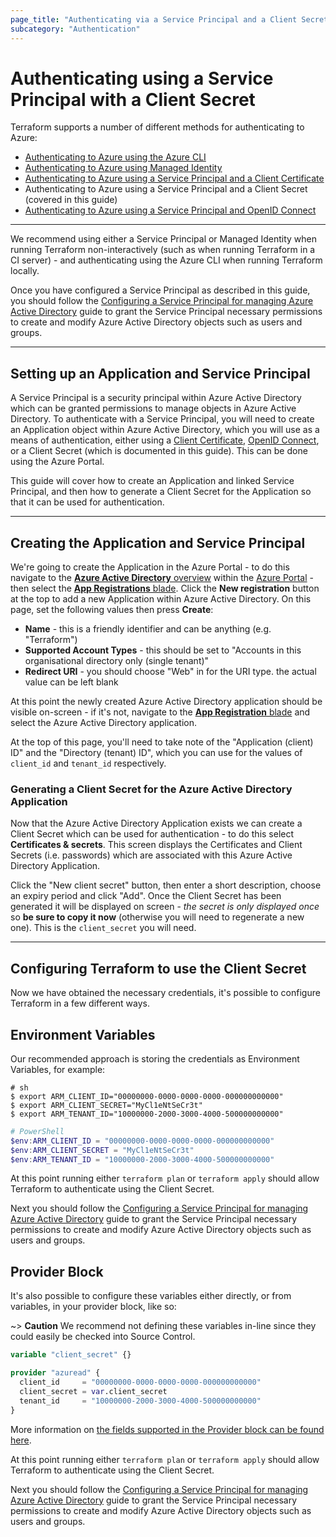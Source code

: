 ```yaml
---
page_title: "Authenticating via a Service Principal and a Client Secret"
subcategory: "Authentication"
---
```


# Authenticating using a Service Principal with a Client Secret

Terraform supports a number of different methods for authenticating to Azure:

* [Authenticating to Azure using the Azure CLI](azure_cli.html)
* [Authenticating to Azure using Managed Identity](managed_service_identity.html)
* [Authenticating to Azure using a Service Principal and a Client Certificate](service_principal_client_certificate.html)
* Authenticating to Azure using a Service Principal and a Client Secret (covered in this guide)
* [Authenticating to Azure using a Service Principal and OpenID Connect](service_principal_oidc.html)

---

We recommend using either a Service Principal or Managed Identity when running Terraform non-interactively (such as when running Terraform in a CI server) - and authenticating using the Azure CLI when running Terraform locally.

Once you have configured a Service Principal as described in this guide, you should follow the [Configuring a Service Principal for managing Azure Active Directory](service_principal_configuration.html) guide to grant the Service Principal necessary permissions to create and modify Azure Active Directory objects such as users and groups.

---

## Setting up an Application and Service Principal

A Service Principal is a security principal within Azure Active Directory which can be granted permissions to manage objects in Azure Active Directory. To authenticate with a Service Principal, you will need to create an Application object within Azure Active Directory, which you will use as a means of authentication, either using a [Client Certificate](service_principal_client_certificate.html), [OpenID Connect](service_principal_oidc.html), or a Client Secret (which is documented in this guide). This can be done using the Azure Portal.

This guide will cover how to create an Application and linked Service Principal, and then how to generate a Client Secret for the Application so that it can be used for authentication.

---

## Creating the Application and Service Principal

We're going to create the Application in the Azure Portal - to do this navigate to the [**Azure Active Directory** overview][azure-portal-aad-overview] within the [Azure Portal][azure-portal] - then select the [**App Registrations** blade][azure-portal-applications-blade]. Click the **New registration** button at the top to add a new Application within Azure Active Directory. On this page, set the following values then press **Create**:

- **Name** - this is a friendly identifier and can be anything (e.g. "Terraform")
- **Supported Account Types** - this should be set to "Accounts in this organisational directory only (single tenant)"
- **Redirect URI** - you should choose "Web" in for the URI type. the actual value can be left blank

At this point the newly created Azure Active Directory application should be visible on-screen - if it's not, navigate to the [**App Registration** blade][azure-portal-applications-blade] and select the Azure Active Directory application.

At the top of this page, you'll need to take note of the "Application (client) ID" and the "Directory (tenant) ID", which you can use for the values of `client_id` and `tenant_id` respectively.

### Generating a Client Secret for the Azure Active Directory Application

Now that the Azure Active Directory Application exists we can create a Client Secret which can be used for authentication - to do this select **Certificates & secrets**. This screen displays the Certificates and Client Secrets (i.e. passwords) which are associated with this Azure Active Directory Application.

Click the "New client secret" button, then enter a short description, choose an expiry period and click "Add". Once the Client Secret has been generated it will be displayed on screen - _the secret is only displayed once_ so **be sure to copy it now** (otherwise you will need to regenerate a new one). This is the `client_secret` you will need.

---

## Configuring Terraform to use the Client Secret

Now we have obtained the necessary credentials, it's possible to configure Terraform in a few different ways.

## Environment Variables

Our recommended approach is storing the credentials as Environment Variables, for example:

```shell-session
# sh
$ export ARM_CLIENT_ID="00000000-0000-0000-0000-000000000000"
$ export ARM_CLIENT_SECRET="MyCl1eNtSeCr3t"
$ export ARM_TENANT_ID="10000000-2000-3000-4000-500000000000"
```
```powershell
# PowerShell
$env:ARM_CLIENT_ID = "00000000-0000-0000-0000-000000000000"
$env:ARM_CLIENT_SECRET = "MyCl1eNtSeCr3t"
$env:ARM_TENANT_ID = "10000000-2000-3000-4000-500000000000"
```

At this point running either `terraform plan` or `terraform apply` should allow Terraform to authenticate using the Client Secret.

Next you should follow the [Configuring a Service Principal for managing Azure Active Directory](service_principal_configuration.html) guide to grant the Service Principal necessary permissions to create and modify Azure Active Directory objects such as users and groups.

## Provider Block

It's also possible to configure these variables either directly, or from variables, in your provider block, like so:

~> **Caution** We recommend not defining these variables in-line since they could easily be checked into Source Control.

```terraform
variable "client_secret" {}

provider "azuread" {
  client_id     = "00000000-0000-0000-0000-000000000000"
  client_secret = var.client_secret
  tenant_id     = "10000000-2000-3000-4000-500000000000"
}
```

More information on [the fields supported in the Provider block can be found here](../index.html#argument-reference).

At this point running either `terraform plan` or `terraform apply` should allow Terraform to authenticate using the Client Secret.

Next you should follow the [Configuring a Service Principal for managing Azure Active Directory](service_principal_configuration.html) guide to grant the Service Principal necessary permissions to create and modify Azure Active Directory objects such as users and groups.

[azure-portal]: https://portal.azure.com/
[azure-portal-aad-overview]: https://portal.azure.com/#blade/Microsoft_AAD_IAM/ActiveDirectoryMenuBlade/Overview
[azure-portal-applications-blade]: https://portal.azure.com/#blade/Microsoft_AAD_IAM/ActiveDirectoryMenuBlade/RegisteredApps/RegisteredApps/Overview
